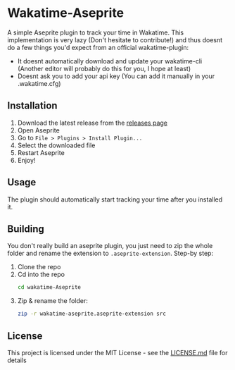 # Wakatime-Aseprite

A simple Aseprite plugin to track your time in Wakatime.
This implementation is very lazy (Don't hesitate to contribute!) and thus doesnt do a few things you'd expect from an official wakatime-plugin:
- It doesnt automatically download and update your wakatime-cli (Another editor will probably do this for you, I hope at least)
- Doesnt ask you to add your api key (You can add it manually in your .wakatime.cfg)

## Installation

1. Download the latest release from the [releases page](https://github.com/spectralo/hackatime-aseprite/releases)
2. Open Aseprite
3. Go to `File > Plugins > Install Plugin...`
4. Select the downloaded file
5. Restart Aseprite
6. Enjoy!

## Usage

The plugin should automatically start tracking your time after you installed it.

## Building

You don't really build an aseprite plugin, you just need to zip the whole folder and rename the extension to `.aseprite-extension`.
Step-by step:

1. Clone the repo
2. Cd into the repo
    ```bash
    cd wakatime-Aseprite
    ```
2. Zip & rename the folder:
    ```bash
    zip -r wakatime-aseprite.aseprite-extension src
    ```

## License

This project is licensed under the MIT License - see the [LICENSE.md](LICENSE.md) file for details
